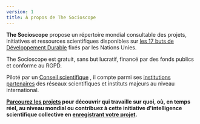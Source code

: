 ```yaml
---
version: 1
title: À propos de The Socioscope
---
```


**The Socioscope** propose un répertoire mondial consultable des projets, initiatives et ressources scientifiques disponibles sur [les 17 buts de Développement Durable](https://sdgs.un.org/fr/goals) fixés par les Nations Unies.

The Socioscope est gratuit, sans but lucratif, financé par des fonds publics et conforme au RGPD. 

Piloté par un [Conseil scientifique](/advisory_board) , il compte parmi ses [institutions partenaires](/institutions) des réseaux scientifiques et instituts majeurs au niveau international.

**[Parcourez les projets](/search) pour découvrir qui travaille sur quoi, où, en temps réel, au niveau mondial ou contribuez à cette initiative d'intelligence scientifique collective en [enregistrant votre projet](/register).**
